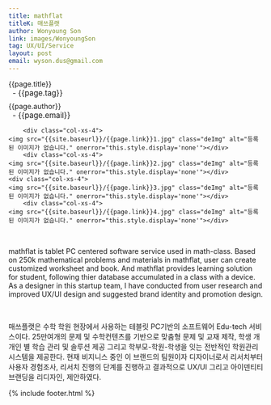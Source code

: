 ```yaml
---
title: mathflat
titleK: 매쓰플랫
author: Wonyoung Son
link: images/WonyoungSon
tag: UX/UI/Service
layout: post
email: wyson.dus@gmail.com
---	
```


<div class="container">

<div class="deDep">
{{page.title}}<br>
<p style="font-size:15px; margin:0px; padding:0px 0px 0px 8px; margin:0px 0px 8px 0px;">- {{page.tag}}</p>
{{page.author}}<br>
<p style="font-size:15px; margin:0px; padding:0px 0px 0px 8px;">- {{page.email}}</p>
</div>


<div class="row" class="imgcolor">
	
		<div class="col-xs-4">
	<img src="{{site.baseurl}}/{{page.link}}1.jpg" class="deImg" alt="등록된 이미지가 없습니다." onerror="this.style.display='none'"></div>
		<div class="col-xs-4">
	<img src="{{site.baseurl}}/{{page.link}}2.jpg" class="deImg" alt="등록된 이미지가 없습니다." onerror="this.style.display='none'"></div>
	<div class="col-xs-4">
	<img src="{{site.baseurl}}/{{page.link}}3.jpg" class="deImg" alt="등록된 이미지가 없습니다." onerror="this.style.display='none'"></div>
		<div class="col-xs-4">
	<img src="{{site.baseurl}}/{{page.link}}4.jpg" class="deImg" alt="등록된 이미지가 없습니다." onerror="this.style.display='none'"></div>
	
</div>
<br>

<div class="det lato">



mathflat is tablet PC centered software service used in math-class. Based on 250k mathematical problems and materials in mathflat, user can create customized worksheet and book. And mathflat provides learning solution for student, following thier database accumulated in a class with a device. As a designer in this startup team, I have conducted from user research and improved UX/UI design and suggested brand identity and promotion design.




</div>

<br>

<div class="noto">

매쓰플랫은 수학 학원 현장에서 사용하는 테블릿 PC기반의 소프트웨어 Edu-tech 서비스이다. 25만여개의 문제 및 수학컨텐츠를 기반으로 맞춤형 문제 및 교재 제작, 학생 개개인 별 학습 관리 및 솔루션 제공 그리고 학부모-학원-학생을 잇는 전반적인 학원관리 시스템을 제공한다.  현재 비지니스 중인 이 브랜드의 팀원이자 디자이너로서 리서치부터 사용자 경험조사, 리서치 진행의 단계를 진행하고 결과적으로 UX/UI 그리고 아이덴티티 브랜딩을 리디자인, 제안하였다.


</div>
 {% include footer.html %}